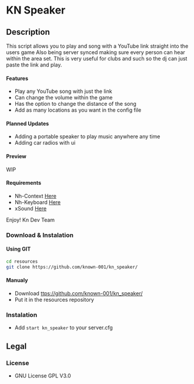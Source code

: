 # KN Speaker

## Description

This script allows you to play and song with a YouTube link straight into the users
game Also being server synced making sure every person can hear within the area set.
This is very useful for clubs and such so the dj can just paste the link and play. 

#### Features

* Play any YouTube song with just the link
* Can change the volume within the game
* Has the option to change the distance of the song
* Add as many locations as you want in the config file

#### Planned Updates

* Adding a portable speaker to play music anywhere any time
* Adding car radios with ui

#### Preview

WIP

#### Requirements

* Nh-Context [Here](https://github.com/known-001/nh-context)
* Nh-Keyboard [Here](https://github.com/nerohiro/nh-keyboard)
* xSound [Here](https://github.com/Xogy/xsound)

Enjoy!
Kn Dev Team 

### Download & Instalation

#### Using GIT

```sh
cd resources
git clone https://github.com/known-001/kn_speaker/
```

#### Manualy

- Download <ttps://github.com/known-001/kn_speaker/>
- Put it in the resources repository

### Instalation

- Add `start kn_speaker` to your server.cfg

## Legal

### License

- GNU License GPL V3.0
